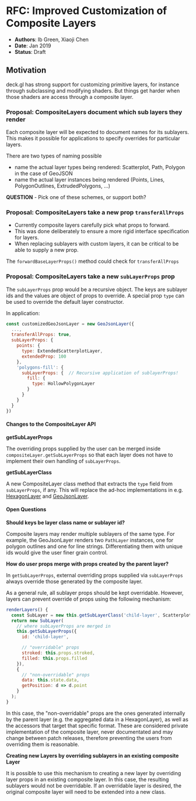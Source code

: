# RFC: Improved Customization of Composite Layers

* **Authors**: Ib Green, Xiaoji Chen
* **Date**: Jan 2019
* **Status**: Draft

## Motivation

deck.gl has strong support for customizing primitive layers, for instance through subclassing and modifying shaders. But things get harder when those shaders are access through a composite layer.


### Proposal: CompositeLayers document which sub layers they render

Each composite layer will be expected to document names for its sublayers. This makes it possible for applications to specify overrides for particular layers.

There are two types of naming possible
- name the actual layer types being rendered: Scatterplot, Path, Polygon in the case of GeoJSON
- name the actual layer instances being rendered (Points, Lines, PolygonOutlines, ExtrudedPolygons, ...)

**QUESTION** - Pick one of these schemes, or support both?


### Proposal: CompositeLayers take a new prop `transferAllProps`

* Currently composite layers carefully pick what props to forward.
* This was done deliberately to ensure a more rigid interface specification for layers.
* When replacing sublayers with custom layers, it can be critical to be able to supply a new prop.

The `forwardBaseLayerProps()` method could check for `transferAllProps`


### Proposal: CompositeLayers take a new `subLayerProps` prop

The `subLayerProps` prop would be a recursive object. The keys are sublayer ids and the values are object of props to override. A special prop `type` can be used to override the default layer constructor.


In application:

```js
const customizedGeoJsonLayer = new GeoJsonLayer({
  ...,
  transferAllProps: true,
  subLayerProps: {
    points: {
      type: ExtendedScatterplotLayer,
      extendedProp: 100
    },
    'polygons-fill': {
      subLayerProps: {  // Recursive application of sublayerProps!
        fill: {
          type: HollowPolygonLayer
        }
      }
    }
  }
})
```

#### Changes to the CompositeLayer API

**getSubLayerProps**

The overriding props supplied by the user can be merged inside `compositeLayer.getSubLayerProps` so that each layer does not have to implement their own handling of `subLayerProps`.

**getSubLayerClass**

A new CompositeLayer class method that extracts the `type` field from `subLayerProps`, if any. This will replace the ad-hoc implementations in e.g. [HexagonLayer](https://github.com/uber/deck.gl/blob/6.3-release/modules/layers/src/hexagon-layer/hexagon-layer.js#L396) and [GeoJsonLayer](https://github.com/uber/deck.gl/blob/6.3-release/modules/layers/src/geojson-layer/geojson-layer.js#L71).


#### Open Questions

**Should keys be layer class name or sublayer id?**

Composite layers may render multiple sublayers of the same type. For example, the GeoJsonLayer renders two `PathLayer` instances, one for polygon outlines and one for line strings. Differentiating them with unique ids would give the user finer grain control.

**How do user props merge with props created by the parent layer?**

In `getSubLayerProps`, external overriding props supplied via `subLayerProps` always override those generated by the composite layer.

As a general rule, all sublayer props should be kept overridable.
However, layers can prevent override of props using the following mechanism:

```js
renderLayers() {
  const SubLayer = new this.getSubLayerClass('child-layer', ScatterplotLayer);
  return new SubLayer(
    // where subLayerProps are merged in
    this.getSubLayerProps({
      id: 'child-layer',

      // "overridable" props
      stroked: this.props.stroked,
      filled: this.props.filled
    }),
    {
      // "non-overridable" props
      data: this.state.data,
      getPosition: d => d.point
    }
  );
}
```

In this case, the "non-overridable" props are the ones generated internally by the parent layer (e.g. the aggregated data in a HexagonLayer), as well as the accessors that target that specific format. These are considered private implementation of the composite layer, never documentated and may change between patch releases, therefore preventing the users from overriding them is reasonable.


**Creating new Layers by overriding sublayers in an existing composite Layer**

It is possible to use this mechanism to creating a new layer by overriding layer props in an existing composite layer. In this case, the resulting sublayers would not be overridable. If an overridable layer is desired, the original composite layer will need to be extended into a new class.
